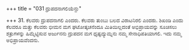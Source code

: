 +++
title = "031 ದ್ರುಪದನಾಗಲಿಯೆನ್ದು"

+++
31. ಕೆಲವರು ದ್ರುಪದನಾಗಲಿ ಎಂದರು. ಕೆಲವರು ತುಂಬು ಬಲದ ವಿರಾಟನಿರಲಿ ಎಂದರು. ಶಿಖಂಡಿ ಎಂದು ಕೆಲವರೂ ಮತ್ತು ಕೆಲವರು ಭೀಮನ ಮಗ ಘಟೋತ್ಕಚನೆಂದೂ ಮಿತಿಯಿಲ್ಲದಂತೆ ಅಭಿಪ್ರಾಯವನ್ನು ಸೂಚಿಸಲು ಶತ್ರುಗಳನ್ನು ಹಿಮ್ಮೆಟ್ಟಿಸುವ ಅರ್ಜುನನು ದ್ರುಪದನ ಮಗ ಧೃಷ್ಟದ್ಯುಮ್ನನು ನಮ್ಮ ಸೇನಾಧಿಪತಿಯಾಗಲಿ. ಇದು ನಮ್ಮ ಅಭಿಪ್ರಾಯವೆಂದನು.